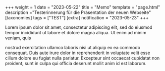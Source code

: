 +++
weight = 1
date = "2023-05-22"
title = "Memo"
template = "page.html"
description ="Testerinnerung für die Präsentation der neuen Webseite"
[taxonomies]
tags = ["TEST"]
[extra]
notification = "2023-05-23"
+++

Lorem ipsum dolor sit amet, consectetur adipiscing elit, sed do eiusmod tempor incididunt ut labore et dolore magna aliqua. Ut enim ad minim veniam, quis
<!-- more -->
nostrud exercitation ullamco laboris nisi ut aliquip ex ea commodo consequat. Duis aute irure dolor in reprehenderit in voluptate velit esse cillum dolore eu fugiat nulla pariatur. Excepteur sint occaecat cupidatat non proident, sunt in culpa qui officia deserunt mollit anim id est laborum.